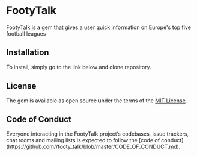 # FootyTalk
FootyTalk is a gem that gives a user quick information on Europe's top five football leagues

## Installation
 To install, simply go to the link below and clone repository.


## License

The gem is available as open source under the terms of the [MIT License](https://opensource.org/licenses/MIT).

## Code of Conduct

Everyone interacting in the FootyTalk project’s codebases, issue trackers, chat rooms and mailing lists is expected to follow the [code of conduct](https://github.com/<github username>/footy_talk/blob/master/CODE_OF_CONDUCT.md).
